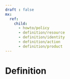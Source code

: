 ```yaml
---
draft : false
mx:
  ref:
    child:
      - howto/policy
      - definition/resource
      - definition/identity
      - definition/action
      - definition/product
---
```


# Definition
